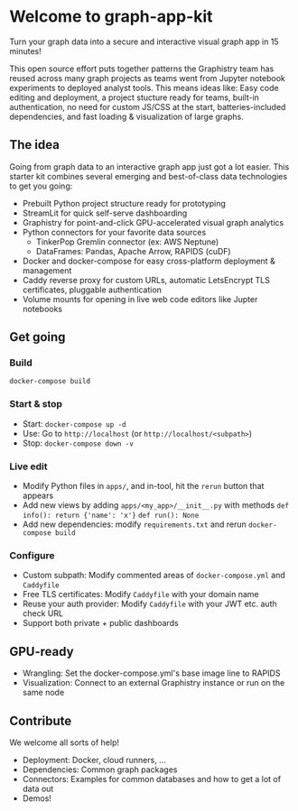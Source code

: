 # Welcome to graph-app-kit

Turn your graph data into a secure and interactive visual graph app in 15 minutes! 

This open source effort puts together patterns the Graphistry team has reused across many graph projects as teams went from Jupyter notebook experiments to deployed analyst tools. This means ideas like: Easy code editing and deployment, a project stucture ready for teams, built-in authentication, no need for custom JS/CSS at the start, batteries-included dependencies, and fast loading & visualization of large graphs.

## The idea

Going from graph data to an interactive graph app just got a lot easier. This starter kit combines several emerging and best-of-class data technologies to get you going:

* Prebuilt Python project structure ready for prototyping
* StreamLit for quick self-serve dashboarding
* Graphistry for point-and-click GPU-accelerated visual graph analytics
* Python connectors for your favorite data sources
   * TinkerPop Gremlin connector (ex: AWS Neptune)
   * DataFrames: Pandas, Apache Arrow, RAPIDS (cuDF)
* Docker and docker-compose for easy cross-platform deployment & management
* Caddy reverse proxy for custom URLs, automatic LetsEncrypt TLS certificates, pluggable authentication
* Volume mounts for opening in live web code editors like Jupter notebooks


## Get going

### Build

`docker-compose build`

### Start & stop

* Start: `docker-compose up -d`
* Use: Go to `http://localhost` (or `http://localhost/<subpath>`)
* Stop: `docker-compose down -v`

### Live edit

* Modify Python files in `apps/`, and in-tool, hit the `rerun` button that appears
* Add new views by adding `apps/<my_app>/__init__.py` with methods `def info(): return {'name': 'x'}` `def run(): None`
* Add new dependencies: modify `requirements.txt` and rerun `docker-compose build`

### Configure

* Custom subpath: Modify commented areas of `docker-compose.yml` and `Caddyfile`
* Free TLS certificates: Modify `Caddyfile` with your domain name
* Reuse your auth provider: Modify `Caddyfile` with your JWT etc. auth check URL
* Support both private + public dashboards

## GPU-ready

* Wrangling: Set the docker-compose.yml's base image line to RAPIDS 
* Visualization: Connect to an external Graphistry instance or run on the same node

## Contribute

We welcome all sorts of help!

* Deployment: Docker, cloud runners, ...
* Dependencies: Common graph packages
* Connectors: Examples for common databases and how to get a lot of data out
* Demos!
